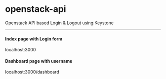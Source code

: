 # openstack-api
Openstack API based Login & Logout using Keystone

--------

#### Index page with Login form
localhost:3000   

#### Dashboard page with username
localhost:3000/dashboard
